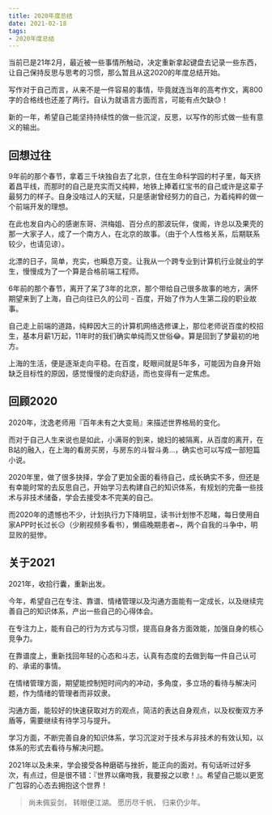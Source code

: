 ```yaml
---
title: 2020年度总结
date: 2021-02-18
tags:
- 2020年度总结
---
```


当前已是21年2月，最近被一些事情所触动，决定重新拿起键盘去记录一些东西，让自己保持反思与思考的习惯，那么暂且从这2020的年度总结开始。

写作对于自己而言，从来不是一件容易的事情，毕竟就连当年的高考作文，离800字的合格线也还差了两行。自认为就语言方面而言，可能有点欠缺&#x1f613;！

新的一年，希望自己能坚持持续性的做一些沉淀，反思，以写作的形式做一些有意义的输出。

<!-- more -->

## 回想过往

9年前的那个春节，拿着三千块独自去了北京，住在生命科学园的村子里，每天挤着昌平线，而那时的自己是充实而又纯粹，地铁上捧着红宝书的自己或许是这辈子最努力的样子。自身没啥过人的天赋，只是感谢曾经努力的自己，为着纯粹的做一个前端开发的理想。

在此也发自内心的感谢东哥、洪梅姐、百分点的那波玩伴，俊阁，许总以及果壳的那一大家子人，成了一个南方人，在北京的故事。（由于个人性格关系，后期联系较少，也请见谅）。

北漂的日子，简单，充实，也瞬息万变。让我从一个跨专业到计算机行业就业的学生，慢慢成为了一个算是合格前端工程师。

6年前的那个春节，离开了呆了3年的北京，那个带给自己很多故事的地方，满怀期望来到了上海，自己向往已久的公司 - 百度，开始了作为人生第二段的职业故事。

自己走上前端的道路，纯粹因大三的计算机网络选修课上，那位老师说百度的校招生，基本月薪1万起，11年时的我们确实单纯而又世俗&#x1f602;。算是回到了梦最初的地方。

上海的生活，便是逐渐走向平稳。在百度，眨眼间就是5年多，可能因为自身开始缺乏目标性的原因，感觉慢慢的走向舒适，而也变得有一定焦虑。

## 回顾2020

2020年，沈逸老师用『百年未有之大变局』来描述世界格局的变化。

而对于自己人生来说也是如此，小满哥的到来，媳妇的被隔离，从百度的离开，在B站的融入，在上海的看房买房，与房东的斗智斗勇...，确实也可以写成一部短篇小说。

2020年里，做了很多抉择，学会了更加全面的看待自己，成长确实不多，但还是有幸能时常的去反思自己，开始学习去构建自己的知识体系，有规划的完备一些技术与非技术储备，学会去接受本不完美的自己。

而2020年的遗憾也不少，计划执行力下降明显，读书计划惨不忍睹，每日使用自家APP时长过长&#x1f625;（少刷视频多看书），懒癌晚期患者~，两个自我的斗争中，明显败的挺惨。


## 关于2021

2021年，收拾行囊，重新出发。

今年，希望自己在专注、靠谱、情绪管理以及沟通方面能有一定成长，以及继续完善自己的知识体系，产出一些自己的心得体会。

在专注力上，能有自己的行为方式与习惯，提高自身各方面效能，加强自身的核心竞争力。

在靠谱度上，重新找回年轻的心态和斗志，认真有态度的去做到每一件自己认可的、承诺的事情。

在情绪管理方面，期望能控制短时间内的冲动，多角度，多立场的看待与解决问题，作为情绪的管理者而非奴隶。

沟通方面，能较好的快速获取对方的观点，简洁的表达自身观点，以及权衡双方矛盾等，需要继续有待学习与提升。

学习方面，不断完善自身的知识体系，学习沉淀对于技术与非技术的有效认知，以体系的形式去看待与解决问题。

2021年以及未来，学会接受各种磨砺与挫折，能正向的面对。有句话听过好多次，有点过，但是很不错：『世界以痛吻我，我要报之以歌！』。希望自己能以更宽广包容的心态去拥抱这个世界！


> 尚未佩妥剑，
> 转眼便江湖。
> 愿历尽千帆，
> 归来仍少年。